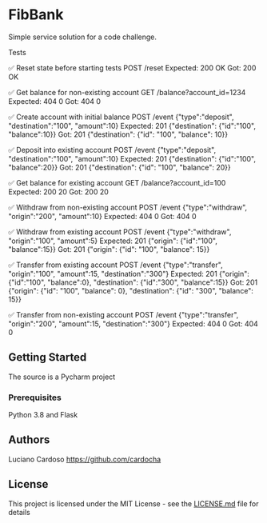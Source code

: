 # FibBank
Simple service solution  for a code challenge.


Tests

✅ Reset state before starting tests
POST /reset
Expected: 200 OK
Got:      200 OK

✅ Get balance for non-existing account
GET /balance?account_id=1234
Expected: 404 0
Got:      404 0

✅ Create account with initial balance
POST /event {"type":"deposit", "destination":"100", "amount":10}
Expected: 201 {"destination": {"id":"100", "balance":10}}
Got:      201 {"destination": {"id": "100", "balance": 10}}

✅ Deposit into existing account
POST /event {"type":"deposit", "destination":"100", "amount":10}
Expected: 201 {"destination": {"id":"100", "balance":20}}
Got:      201 {"destination": {"id": "100", "balance": 20}}

✅ Get balance for existing account
GET /balance?account_id=100
Expected: 200 20
Got:      200 20

✅ Withdraw from non-existing account
POST /event {"type":"withdraw", "origin":"200", "amount":10}
Expected: 404 0
Got:      404 0

✅ Withdraw from existing account
POST /event {"type":"withdraw", "origin":"100", "amount":5}
Expected: 201 {"origin": {"id":"100", "balance":15}}
Got:      201 {"origin": {"id": "100", "balance": 15}}

✅ Transfer from existing account
POST /event {"type":"transfer", "origin":"100", "amount":15, "destination":"300"}
Expected: 201 {"origin": {"id":"100", "balance":0}, "destination": {"id":"300", "balance":15}}
Got:      201 {"origin": {"id": "100", "balance": 0}, "destination": {"id": "300", "balance": 15}}

✅ Transfer from non-existing account
POST /event {"type":"transfer", "origin":"200", "amount":15, "destination":"300"}
Expected: 404 0
Got:      404 0


## Getting Started
The source is a Pycharm project

### Prerequisites

Python 3.8 and Flask

## Authors

Luciano Cardoso https://github.com/cardocha

## License

This project is licensed under the MIT License - see the [LICENSE.md](LICENSE.md) file for details

